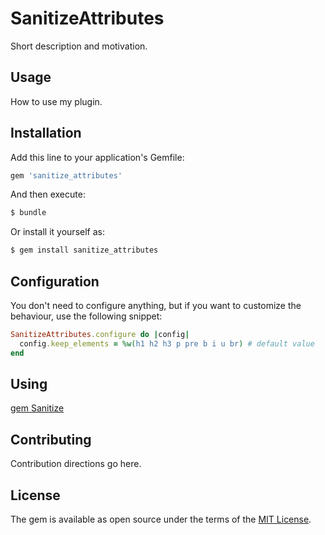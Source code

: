 # SanitizeAttributes
Short description and motivation.

## Usage
How to use my plugin.

## Installation
Add this line to your application's Gemfile:

```ruby
gem 'sanitize_attributes'
```

And then execute:
```bash
$ bundle
```

Or install it yourself as:
```bash
$ gem install sanitize_attributes
```

## Configuration

You don't need to configure anything, but if you want to customize the behaviour, use the following snippet:

```ruby
SanitizeAttributes.configure do |config|
  config.keep_elements = %w(h1 h2 h3 p pre b i u br) # default value
end
```

## Using
[gem Sanitize](https://github.com/rgrove/sanitize)

## Contributing
Contribution directions go here.

## License
The gem is available as open source under the terms of the [MIT License](http://opensource.org/licenses/MIT).
